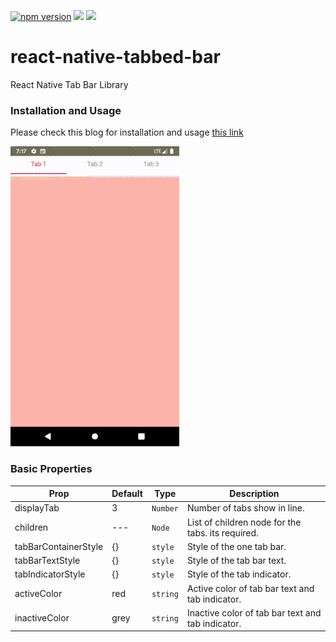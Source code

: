 <p align="left">
    <a href="https://www.npmjs.com/package/@logisticinfotech/react-native-tabbed-bar"><img alt="npm version" src="https://img.shields.io/badge/npm-v1.0.0-green.svg"></a>
    <a href="https://www.npmjs.com/package/@logisticinfotech/react-native-tabbed-bar"><img src="https://img.shields.io/badge/downloads-%3E1K-yellow.svg"></a>
    <a href="https://www.npmjs.com/package/@logisticinfotech/react-native-tabbed-bar"<><img src="https://img.shields.io/badge/license-MIT-orange.svg"></a>
</p>

# react-native-tabbed-bar
React Native Tab Bar Library


### Installation and Usage

Please check this blog for installation and usage [this link](https://www.logisticinfotech.com/blog/react-native-tabbed-bar-library/)

![](RNTabBar.gif)

### Basic Properties

| Prop | Default | Type | Description |
| ---- | ------- | ---- | ----------- |
| displayTab          | 3                       | `Number`                               | Number of tabs show in line.                                      |
| children               | ---                       | `Node`                               | List of children node for the tabs. its required.                                               |
| tabBarContainerStyle | {}                       | `style`                              | Style of the one tab bar.                                               |
| tabBarTextStyle      | {}                       | `style`                              | Style of the tab bar text.                                               |
| tabIndicatorStyle            | {}                       | `style`                              | Style of the tab indicator.                                              |
| activeColor                | red                         | `string`                             | Active color of tab bar text and tab indicator.                                              |
| inactiveColor              | grey                        | `string`                             | Inactive color of tab bar text and tab indicator.                                             |
